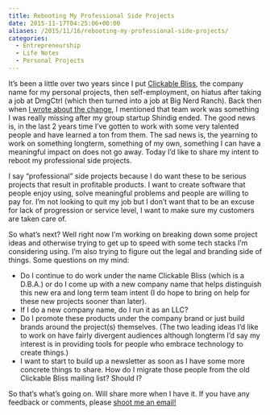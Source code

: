 ```yaml
---
title: Rebooting My Professional Side Projects
date: 2015-11-17T04:25:06+00:00
aliases: /2015/11/16/rebooting-my-professional-side-projects/
categories:
  - Entrepreneurship
  - Life Notes
  - Personal Projects
---
```


It&#8217;s been a little over two years since I put [Clickable Bliss][1], the company name for my personal projects, then self-employment, on hiatus after taking a job at DmgCtrl (which then turned into a job at Big Nerd Ranch). Back then when [I wrote about the change][2], I mentioned that team work was something I was really missing after my group startup Shindig ended. The good news is, in the last 2 years time I&#8217;ve gotten to work with some very talented people and have learned a ton from them. The sad news is, the yearning to work on something longterm, something of my own, something I can have a meaningful impact on does not go away. Today I&#8217;d like to share my intent to reboot my professional side projects.

I say &#8220;professional&#8221; side projects because I do want these to be serious projects that result in profitable products. I want to create software that people enjoy using, solve meaningful problems and people are willing to pay for. I&#8217;m not looking to quit my job but I don&#8217;t want that to be an excuse for lack of progression or service level, I want to make sure my customers are taken care of.

So what&#8217;s next? Well right now I&#8217;m working on breaking down some project ideas and otherwise trying to get up to speed with some tech stacks I&#8217;m considering using. I&#8217;m also trying to figure out the legal and branding side of things. Some questions on my mind:

- Do I continue to do work under the name Clickable Bliss (which is a D.B.A.) or do I come up with a new company name that helps distinguish this new era and long term team intent (I do hope to bring on help for these new projects sooner than later).
- If I do a new company name, do I run it as an LLC?
- Do I promote these products under the company brand or just build brands around the project(s) themselves. (The two leading ideas I&#8217;d like to work on have fairly divergent audiences although longterm I&#8217;d say my interest is in providing tools for people who embrace technology to create things.)
- I want to start to build up a newsletter as soon as I have some more concrete things to share. How do I migrate those people from the old Clickable Bliss mailing list? Should I?

So that&#8217;s what&#8217;s going on. Will share more when I have it. If you have any feedback or comments, please [shoot me an email!][3]

[1]: http://clickablebliss.com/
[2]: http://mikezornek.com/2013/10/29/my-new-job-with-dmgctrl/
[3]: mailto:mike@mikezornek.com
